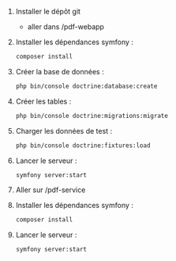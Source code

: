 1. Installer le dépôt git
    - aller dans /pdf-webapp

2. Installer les dépendances symfony : 
    ```bash
    composer install
    ```

3. Créer la base de données : 
    ```bash
    php bin/console doctrine:database:create
    ```

4. Créer les tables : 
    ```bash
    php bin/console doctrine:migrations:migrate
    ```

5. Charger les données de test : 
    ```bash
    php bin/console doctrine:fixtures:load
    ```

6. Lancer le serveur : 
    ```bash
    symfony server:start
    ```

7. Aller sur /pdf-service

8. Installer les dépendances symfony : 
    ```bash
    composer install
    ```

9. Lancer le serveur : 
    ```bash
    symfony server:start
    ```
